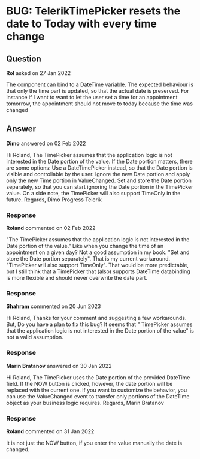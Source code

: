 # BUG: TelerikTimePicker resets the date to Today with every time change

## Question

**Rol** asked on 27 Jan 2022

The component can bind to a DateTime variable. The expected behaviour is that only the time part is updated, so that the actual date is preserved. For instance if I want to want to let the user set a time for an appointment tomorrow, the appointment should not move to today because the time was changed

## Answer

**Dimo** answered on 02 Feb 2022

Hi Roland, The TimePicker assumes that the application logic is not interested in the Date portion of the value. If the Date portion matters, there are some options: Use a DateTimePicker instead, so that the Date portion is visible and controllable by the user. Ignore the new Date portion and apply only the new Time portion in ValueChanged. Set and store the Date portion separately, so that you can start ignoring the Date portion in the TimePicker value. On a side note, the TimePicker will also support TimeOnly in the future. Regards, Dimo Progress Telerik

### Response

**Roland** commented on 02 Feb 2022

"The TimePicker assumes that the application logic is not interested in the Date portion of the value." Like when you change the time of an appointment on a given day? Not a good assumption in my book. "Set and store the Date portion separately". That is my current workaround. "TimePicker will also support TimeOnly". That would be more predictable, but I still think that a TimePicker that (also) supports DateTime databinding is more flexible and should never overwrite the date part.

### Response

**Shahram** commented on 20 Jun 2023

Hi Roland, Thanks for your comment and suggesting a few workarounds. But, Do you have a plan to fix this bug? It seems that " TimePicker assumes that the application logic is not interested in the Date portion of the value" is not a valid assumption.

### Response

**Marin Bratanov** answered on 30 Jan 2022

Hi Roland, The TimePicker uses the Date portion of the provided DateTime field. If the NOW button is clicked, however, the date portion will be replaced with the current one. If you want to customize the behavior, you can use the ValueChanged event to transfer only portions of the DateTime object as your business logic requires. Regards, Marin Bratanov

### Response

**Roland** commented on 31 Jan 2022

It is not just the NOW button, if you enter the value manually the date is changed.
